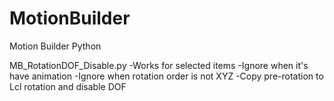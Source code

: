 # MotionBuilder
Motion Builder Python

MB_RotationDOF_Disable.py
-Works for selected items
-Ignore when it's have animation
-Ignore when rotation order is not XYZ
-Copy pre-rotation to Lcl rotation and disable DOF